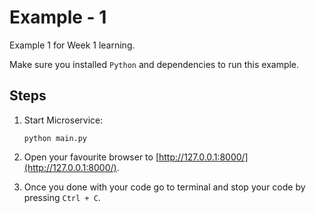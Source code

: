 # Example - 1

Example 1 for Week 1 learning.

Make sure you installed `Python`  and dependencies to run this example.

## Steps

1. Start Microservice:

    `python main.py`

2. Open your favourite browser to [http://127.0.0.1:8000/](http://127.0.0.1:8000/).

3. Once you done with your code go to terminal and stop your code by pressing `Ctrl + C`.
